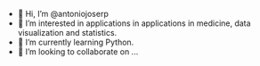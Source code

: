 - 👋 Hi, I’m @antoniojoserp
- 👀 I’m interested in applications in applications in medicine, data visualization and statistics.
- 🌱 I’m currently learning Python.
- 💞️ I’m looking to collaborate on ...


<!---
antoniojoserp/antoniojoserp is a ✨ special ✨ repository because its `README.md` (this file) appears on your GitHub profile.
You can click the Preview link to take a look at your changes.
--->
